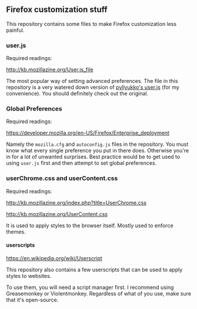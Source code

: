 ## Firefox customization stuff
This repository contains some files to make Firefox customization less painful.

### user.js
Required readings: 

http://kb.mozillazine.org/User.js_file

The most popular way of setting advanced preferences. The file in this repository is a very watered down version of [pyllyukko's user.js](https://github.com/pyllyukko/user.js) (for my convenience). You should definitely check out the original. 

### Global Preferences
Required readings: 

https://developer.mozilla.org/en-US/Firefox/Enterprise_deployment

Namely the `mozilla.cfg` and `autoconfig.js` files in the repository. You must know what every single preference you put in there does. Otherwise you're in for a lot of unwanted surprises. Best practice would be to get used to using `user.js` first and then attempt to set global preferences.

### userChrome.css and userContent.css
Required readings: 

http://kb.mozillazine.org/index.php?title=UserChrome.css

http://kb.mozillazine.org/UserContent.css

It is used to apply styles to the browser itself. Mostly used to enforce themes.


#### userscripts

https://en.wikipedia.org/wiki/Userscript

This repository also contains a few userscripts that can be used to apply styles to websites. 

To use them, you will need a script manager first. I recommend using Greasemonkey or Violentmonkey. Regardless of what of you use, make sure that it's open-source.
